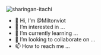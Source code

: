 
![sharingan-itachi](https://user-images.githubusercontent.com/17603892/215076152-2c96d3f2-45b3-4028-be0c-c20e429e7fe6.gif)


- 👋 Hi, I’m @Miltonviot
- 👀 I’m interested in ...
- 🌱 I’m currently learning ...
- 💞️ I’m looking to collaborate on ...
- 📫 How to reach me ...

<!---
Miltonviot/Miltonviot is a ✨ special ✨ repository because its `README.md` (this file) appears on your GitHub profile.
You can click the Preview link to take a look at your changes.
--->

